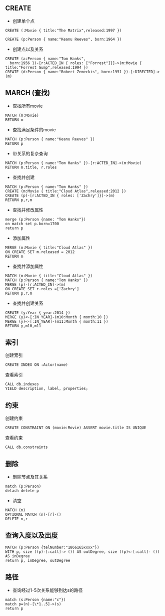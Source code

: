 ## CREATE
* 创建单个点
```
CREATE (:Movie { title:"The Matrix",released:1997 })
```
```
CREATE (p:Person { name:"Keanu Reeves", born:1964 })
```
* 创建点以及关系
```
CREATE (a:Person { name:"Tom Hanks",
  born:1956 })-[r:ACTED_IN { roles: ["Forrest"]}]->(m:Movie { title:"Forrest Gump",released:1994 })
CREATE (d:Person { name:"Robert Zemeckis", born:1951 })-[:DIRECTED]->(m)
```

##  MARCH (查找)
* 查找所有movie
```
MATCH (m:Movie)
RETURN m
```
* 查找满足条件的movie
```
MATCH (p:Person { name:"Keanu Reeves" })
RETURN p
```
* 带关系的复杂查询
```
MATCH (p:Person { name:"Tom Hanks" })-[r:ACTED_IN]->(m:Movie)
RETURN m.title, r.roles
```
* 查找并创建
```
MATCH (p:Person { name:"Tom Hanks" })
CREATE (m:Movie { title:"Cloud Atlas",released:2012 })
CREATE (p)-[r:ACTED_IN { roles: ['Zachry']}]->(m)
RETURN p,r,m
```
* 查找并修改属性 
```
merge (p:Person {name: "Tom Hanks"})
on match set p.born=1700
return p
```
* 添加属性
```
MERGE (m:Movie { title:"Cloud Atlas" })
ON CREATE SET m.released = 2012
RETURN m
```
* 查找并添加属性
```
MATCH (m:Movie { title:"Cloud Atlas" })
MATCH (p:Person { name:"Tom Hanks" })
MERGE (p)-[r:ACTED_IN]->(m)
ON CREATE SET r.roles =['Zachry']
RETURN p,r,m
```
* 查找并创建关系
```
CREATE (y:Year { year:2014 })
MERGE (y)<-[:IN_YEAR]-(m10:Month { month:10 })
MERGE (y)<-[:IN_YEAR]-(m11:Month { month:11 })
RETURN y,m10,m11
```

## 索引
创建索引
```
CREATE INDEX ON :Actor(name)
```
查看索引
```
CALL db.indexes
YIELD description, label, properties;
```
## 约束
创建约束
```
CREATE CONSTRAINT ON (movie:Movie) ASSERT movie.title IS UNIQUE
```
查看约束
```
CALL db.constraints
```

## 删除
* 删除节点及其关系
```
match (p:Person)
detach delete p
```
* 清空
```
MATCH (n)
OPTIONAL MATCH (n)-[r]-()
DELETE n,r
```

## 查询入度以及出度
```
MATCH (p:Person {telNumber:"1866165xxxx"})
WITH p, size ((p)-[:call]-> ()) AS outDegree, size ((p)<-[:call]- ()) AS inDegree
return p, inDegree, outDegree
```

## 路径
* 查询经过1-5次关系能够到达s的路径
```
match (s:Person {name:"c"})
match p=(n)-[\*1..5]->(s)
return p
```
